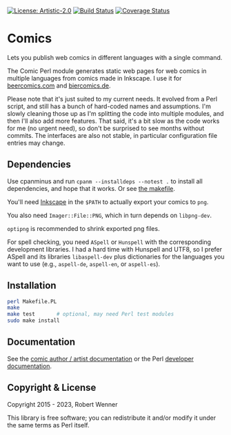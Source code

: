 [![License: Artistic-2.0](https://img.shields.io/badge/License-Perl-0298c3.svg)](https://opensource.org/licenses/Artistic-2.0)
[![Build Status](https://travis-ci.org/robertwenner/comics.svg?branch=master)](https://travis-ci.org/robertwenner/comics)
[![Coverage Status](https://coveralls.io/repos/github/robertwenner/comics/badge.svg?branch=master)](https://coveralls.io/github/robertwenner/comics?branch=master)


# Comics

Lets you publish web comics in different languages with a single command.

The Comic Perl module generates static web pages for web comics in multiple
languages from comics made in Inkscape. I use it for
[beercomics.com](https://beercomics.com) and
[biercomics.de](https://biercomics.de).

Please note that it's just suited to my current needs. It evolved from a
Perl script, and still has a bunch of hard-coded names and assumptions.
I'm slowly cleaning those up as I'm splitting the code into multiple
modules, and then I'll also add more features. That said, it's a bit slow as
the code works for me (no urgent need), so don't be surprised to see months
without commits. The interfaces are also not stable, in particular
configuration file entries may change.


## Dependencies

Use cpanminus and run `cpanm --installdeps --notest .` to install all
dependencies, and hope that it works. Or see [the makefile](Makefile.PL).

You'll need [Inkscape](https://inkscape.org) in the `$PATH` to actually
export your comics to `png`.

You also need `Imager::File::PNG`, which in turn depends on `libpng-dev`.

`optipng` is recommended to shrink exported png files.

For spell checking, you need `ASpell` or `Hunspell` with the corresponding
development libraries. I had a hard time with Hunspell and UTF8, so I prefer
ASpell and its libraries `libaspell-dev` plus dictionaries for the languages
you want to use (e.g., `aspell-de`, `aspell-en`, or `aspell-es`).


## Installation

```bash
perl Makefile.PL
make
make test       # optional, may need Perl test modules
sudo make install
```

## Documentation

See the [comic author / artist documentation](doc/index.md) or the Perl
[developer documentation](doc/developers.md).


## Copyright & License

Copyright 2015 - 2023, Robert Wenner

This library is free software; you can redistribute it and/or modify
it under the same terms as Perl itself.
